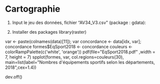 # Cartographie
1. Input le jeu des données, fichier “AV34_V3.csv" (package : gdata):

2. Installer des packages
library(raster)



var <- paste(colnames(data)[11]); var
concordance <- data[idx, var]; concordance
formes$EqSport2018 <- concordance
couleurs <- colorRampPalette(c('white', 'orange'))
pdf(file="EqSport2018.pdf" ,width = 7, height = 7) 
spplot(formes, var, col.regions=couleurs(30), 
       main=list(label="Nombres d'équipements sportifs selon les départements, 2018",cex=1.4))

dev.off()
